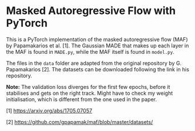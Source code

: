 # Masked Autoregressive Flow with PyTorch

This is a PyTorch implementation of the masked autoregressive flow (MAF) by Papamakarios et al. [1]. The Gaussian MADE that makes up each layer in the MAF is found in ``MADE.py``, while the MAF itself is found in ``model.py``.

The files in the ``data`` folder are adapted from the original repository by G. Papamakarios [2]. The datasets can be downloaded following the link in his repository. 

**Note:** The validation loss diverges for the first few epochs, before it stabilises and gets on the right track. Might have to check my weight initialisation, which is different from the one used in the paper. 

[1] https://arxiv.org/abs/1705.07057

[2] https://github.com/gpapamak/maf/blob/master/datasets/
